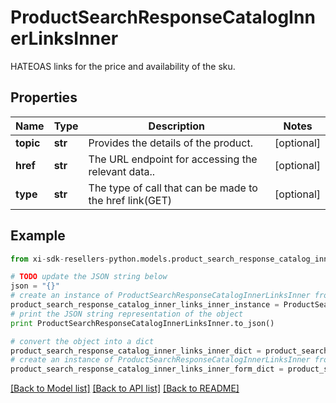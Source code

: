 # ProductSearchResponseCatalogInnerLinksInner

HATEOAS links for the price and availability of the sku.

## Properties

Name | Type | Description | Notes
------------ | ------------- | ------------- | -------------
**topic** | **str** | Provides the details of the product. | [optional] 
**href** | **str** | The URL endpoint for accessing the relevant data.. | [optional] 
**type** | **str** | The type of call that can be made to the href link(GET) | [optional] 

## Example

```python
from xi-sdk-resellers-python.models.product_search_response_catalog_inner_links_inner import ProductSearchResponseCatalogInnerLinksInner

# TODO update the JSON string below
json = "{}"
# create an instance of ProductSearchResponseCatalogInnerLinksInner from a JSON string
product_search_response_catalog_inner_links_inner_instance = ProductSearchResponseCatalogInnerLinksInner.from_json(json)
# print the JSON string representation of the object
print ProductSearchResponseCatalogInnerLinksInner.to_json()

# convert the object into a dict
product_search_response_catalog_inner_links_inner_dict = product_search_response_catalog_inner_links_inner_instance.to_dict()
# create an instance of ProductSearchResponseCatalogInnerLinksInner from a dict
product_search_response_catalog_inner_links_inner_form_dict = product_search_response_catalog_inner_links_inner.from_dict(product_search_response_catalog_inner_links_inner_dict)
```
[[Back to Model list]](../README.md#documentation-for-models) [[Back to API list]](../README.md#documentation-for-api-endpoints) [[Back to README]](../README.md)


